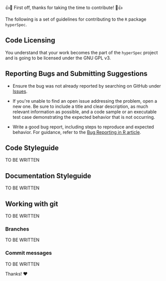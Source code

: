:+1::tada: First off, thanks for taking the time to contribute! :tada::+1:


The following is a set of guidelines for contributing to the `R` package `hyperSpec`.

## Code Licensing
You understand that your work becomes the part of the `hyperSpec` project and is going to be licensed under the GNU GPL v3.

## Reporting Bugs and Submitting Suggestions

* Ensure the bug was not already reported by searching on GitHub under [Issues](https://github.com/cbeleites/hyperSpec/issues).

* If you're unable to find an open issue addressing the problem, open a new one. Be sure to include a title and clear description, as much relevant information as possible, and a code sample or an executable test case demonstrating the expected behavior that is not occurring.

* Write a good bug report, including steps to reproduce and expected behavior. For guidance, refer to the [Bug Reporting in R article](https://www.r-project.org/bugs.html).

## Code Styleguide
TO BE WRITTEN

## Documentation Styleguide
TO BE WRITTEN

## Working with git
TO BE WRITTEN

### Branches
TO BE WRITTEN

### Commit messages
TO BE WRITTEN

Thanks! :heart: